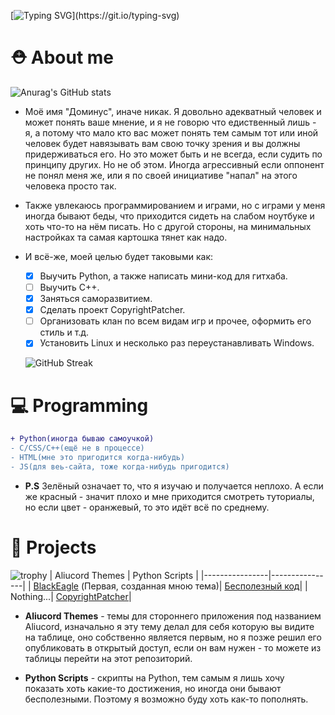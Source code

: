 [![Typing SVG](https://readme-typing-svg.herokuapp.com?size=30&duration=5400&color=00F71FD4&vCenter=true&lines=Welcome+to+my+profile.)](https://git.io/typing-svg)

# ⛑ About me

![Anurag's GitHub stats](https://github-readme-stats.vercel.app/api?username=ExtbhiteEAS&show_icons=true&theme=dark&hide_border=true)

* Моё имя "Доминус", иначе никак. Я довольно адекватный человек и может понять ваше мнение,
и я не говорю что едиственный лишь - я, а потому что мало кто вас может понять
тем самым тот или иной человек будет навязывать вам свою точку зрения и вы должны придерживаться его.
Но это может быть и не всегда, если судить по принципу других. Но не об этом.
Иногда агрессивный если оппонент не понял меня же, или я по своей инициативе "напал" на этого человека просто так.

* Также увлекаюсь программированием и играми, но с играми у меня иногда бывают беды, что приходится сидеть на слабом ноутбуке и хоть что-то на нём писать. Но с другой стороны, на минимальных настройках та самая картошка тянет как надо.

* И всё-же, моей целью будет таковыми как:
  - [X] Выучить Python, а также написать мини-код для гитхаба.
  - [ ] Выучить C++.
  - [X] Заняться саморазвитием.
  - [X] Сделать проект CopyrightPatcher.
  - [ ] Организовать клан по всем видам игр и прочее, оформить его стиль и т.д.
  - [X] Установить Linux и несколько раз переустанавливать Windows.

  ![GitHub Streak](http://github-readme-streak-stats.herokuapp.com?user=ExtbhiteEAS&theme=dark&hide_border=true&fire=DD9F45&sideLabels=03DD49&background=DD272700)

# 💻 Programming

```diff
+ Python(иногда бываю самоучкой)
- С/CSS/C++(ещё не в процессе)
- HTML(мне это пригодится когда-нибудь)
- JS(для веь-сайта, тоже когда-нибудь пригодится)
```
* **P.S** Зелёный означает то, что я изучаю и получается неплохо. А если же красный - значит плохо и мне приходится смотреть туториалы, но если цвет - оранжевый, то это идёт всё по среднему.

# 📁 Projects
![trophy](https://github-profile-trophy.vercel.app/?username=ExtbhiteEAS&no-frame=true&no-bg=true&theme=discord)
| Aliucord Themes | Python Scripts |
|----------------|----------------|
| [BlackEagle](https://github.com/ExtbhiteEAS/Black-Eagle) (Первая, созданная мною тема)| [Бесполезный код](https://github.com/ExtbhiteEAS/Most-Cool-Code)|
| Nothing...| [CopyrightPatcher](https://github.com/ExtbhiteEAS/CopyrightPatcher/)|
* **Aliucord Themes** - темы для стороннего приложения под названием Aliucord, изначально я эту тему делал для себя которую вы видите на таблице, оно собственно является первым, но я позже решил его опубликовать в открытый доступ, если он вам нужен - то можете из таблицы перейти на этот репозиторий.

* **Python Scripts** - скрипты на Python, тем самым я лишь хочу показать хоть какие-то достижения, но иногда они бывают бесполезными. Поэтому я возможно буду хоть как-то пополнять. 
